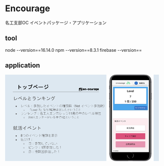 # Encourage
名工支部OC 
イベントパッケージ・アプリケーション

## tool
node --version==16.14.0
npm  --version==8.3.1
firebase --version==

## application
<p align="center">
<img src='imgs/app_top.png'/>
